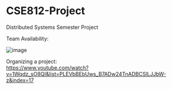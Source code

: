 # CSE812-Project
Distributed Systems Semester Project

Team Availability: 

![image](https://user-images.githubusercontent.com/57647677/150654208-b98575b8-000d-45bd-ba03-de8c51979d3d.png)

Organizing a project:  
https://www.youtube.com/watch?v=1Wqdz_sO8QI&list=PLEVbBEbUws_B7ADw24TnADBCSlLJJbW-z&index=17  

